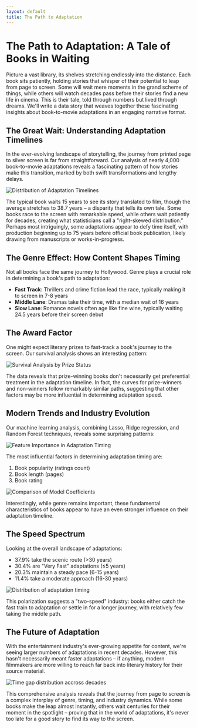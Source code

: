 ```yaml
---
layout: default
title: The Path to Adaptation
---
```


# The Path to Adaptation: A Tale of Books in Waiting

Picture a vast library, its shelves stretching endlessly into the distance. Each book sits patiently, holding stories that whisper of their potential to leap from page to screen. Some will wait mere moments in the grand scheme of things, while others will watch decades pass before their stories find a new life in cinema. This is their tale, told through numbers but lived through dreams.
We'll write a data story that weaves together these fascinating insights about book-to-movie adaptations in an engaging narrative format.

## The Great Wait: Understanding Adaptation Timelines

In the ever-evolving landscape of storytelling, the journey from printed page to silver screen is far from straightforward. Our analysis of nearly 4,000 book-to-movie adaptations reveals a fascinating pattern of how stories make this transition, marked by both swift transformations and lengthy delays.

![Distribution of Adaptation Timelines](/assets/img/timeline.png)

The typical book waits 15 years to see its story translated to film, though the average stretches to 38.7 years – a disparity that tells its own tale. Some books race to the screen with remarkable speed, while others wait patiently for decades, creating what statisticians call a "right-skewed distribution." Perhaps most intriguingly, some adaptations appear to defy time itself, with production beginning up to 75 years before official book publication, likely drawing from manuscripts or works-in-progress.

## The Genre Effect: How Content Shapes Timing

Not all books face the same journey to Hollywood. Genre plays a crucial role in determining a book's path to adaptation:

- **Fast Track**: Thrillers and crime fiction lead the race, typically making it to screen in 7-8 years
- **Middle Lane**: Dramas take their time, with a median wait of 16 years
- **Slow Lane**: Romance novels often age like fine wine, typically waiting 24.5 years before their screen debut


## The Award Factor

One might expect literary prizes to fast-track a book's journey to the screen. Our survival analysis shows an interesting pattern:

![Survival Analysis by Prize Status](/assets/img/survival-curve.png)

The data reveals that prize-winning books don't necessarily get preferential treatment in the adaptation timeline. In fact, the curves for prize-winners and non-winners follow remarkably similar paths, suggesting that other factors may be more influential in determining adaptation speed.

## Modern Trends and Industry Evolution

Our machine learning analysis, combining Lasso, Ridge regression, and Random Forest techniques, reveals some surprising patterns:

![Feature Importance in Adaptation Timing](/assets/img/feature_imp.png)

The most influential factors in determining adaptation timing are:
1. Book popularity (ratings count)
2. Book length (pages)
3. Book rating

![Comparison of Model Coefficients](/assets/img/lasso_ridge.png )

Interestingly, while genre remains important, these fundamental characteristics of books appear to have an even stronger influence on their adaptation timeline.

## The Speed Spectrum

Looking at the overall landscape of adaptations:
- 37.9% take the scenic route (>30 years)
- 30.4% are "Very Fast" adaptations (≤5 years)
- 20.3% maintain a steady pace (6-15 years)
- 11.4% take a moderate approach (16-30 years)

![Distribution of adaptation timing](/assets/img/piechart.png)

This polarization suggests a "two-speed" industry: books either catch the fast train to adaptation or settle in for a longer journey, with relatively few taking the middle path.

## The Future of Adaptation

With the entertainment industry's ever-growing appetite for content, we're seeing larger numbers of adaptations in recent decades. However, this hasn't necessarily meant faster adaptations – if anything, modern filmmakers are more willing to reach far back into literary history for their source material.

![Time gap distribution accross decades](/assets/img/decade_time.png)


This comprehensive analysis reveals that the journey from page to screen is a complex interplay of genre, timing, and industry dynamics. While some books make the leap almost instantly, others wait centuries for their moment in the spotlight – proving that in the world of adaptations, it's never too late for a good story to find its way to the screen.

